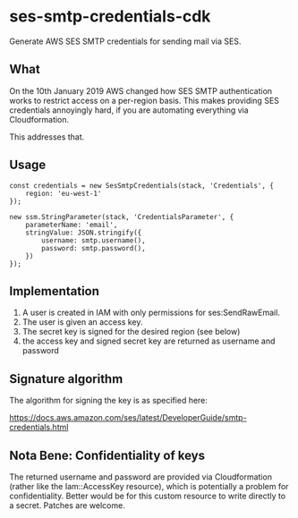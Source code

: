 # ses-smtp-credentials-cdk

Generate AWS SES SMTP credentials for sending mail via SES.

## What

On the 10th January 2019 AWS changed how SES SMTP authentication works to restrict
access on a per-region basis. This makes providing SES credentials annoyingly hard, if you are automating everything via Cloudformation.

This addresses that.

## Usage

    const credentials = new SesSmtpCredentials(stack, 'Credentials', {
        region: 'eu-west-1'
    });

    new ssm.StringParameter(stack, 'CredentialsParameter', {
        parameterName: 'email',
        stringValue: JSON.stringify({
            username: smtp.username(),
            password: smtp.password(),
        })
    });

## Implementation

1. A user is created in IAM with only permissions for ses:SendRawEmail.
2. The user is given an access key.
3. The secret key is signed for the desired region (see below)
4. the access key and signed secret key are returned as username and password

## Signature algorithm

The algorithm for signing the key is as specified here:

https://docs.aws.amazon.com/ses/latest/DeveloperGuide/smtp-credentials.html

## Nota Bene: Confidentiality of keys

The returned username and password are provided via Cloudformation (rather like the Iam::AccessKey resource), which is potentially a problem for confidentiality. Better would be for this custom resource to write directly to a secret. Patches are welcome.


